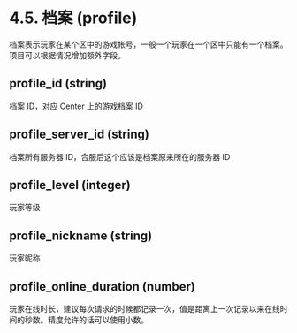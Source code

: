 # 4.5. 档案 (profile)

档案表示玩家在某个区中的游戏帐号，一般一个玩家在一个区中只能有一个档案。项目可以根据情况增加额外字段。

## profile\_id (string)

档案 ID，对应 Center 上的游戏档案 ID

## profile\_server\_id (string)

档案所有服务器 ID，合服后这个应该是档案原来所在的服务器 ID

## profile\_level (integer)

玩家等级

## profile\_nickname (string)

玩家昵称

## profile\_online\_duration (number)

玩家在线时长，建议每次请求的时候都记录一次，值是距离上一次记录以来在线时间的秒数。精度允许的话可以使用小数。